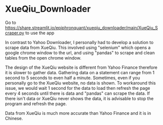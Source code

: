 # XueQiu_Downloader

Go to https://share.streamlit.io/epiphronquant/xueqiu_downloader/main/XueQiu_Scraper.py to use the app

In contrast to Yahoo Downloader, I personally had to develop a solution to scrape data from XueQiu. 
This involved using "selenium" which opens a google chrome window to the url, and using "pandas" to scrape and clean tables from the open chrome window.

The design of the XueQiu website is different from Yahoo Finance therefore it is slower to gather data. Gathering data on a statement can range from 1 second to 5 seconds to even half a minute. Sometimes, even if you personally go to the XueQiu website, no data is shown. To workaround this issue, we would wait 1 second for the data to load then refresh the page every 4 seconds until there is data and "pandas" can scrape the data. If there isn't data or XueQiu never shows the data, it is advisable to stop the program and refresh the page.

Data from XueQiu is much more accurate than Yahoo Finance and it is in Chinese. 
